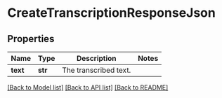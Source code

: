 # CreateTranscriptionResponseJson

## Properties
Name | Type | Description | Notes
------------ | ------------- | ------------- | -------------
**text** | **str** | The transcribed text. | 

[[Back to Model list]](../README.md#documentation-for-models) [[Back to API list]](../README.md#documentation-for-api-endpoints) [[Back to README]](../README.md)

